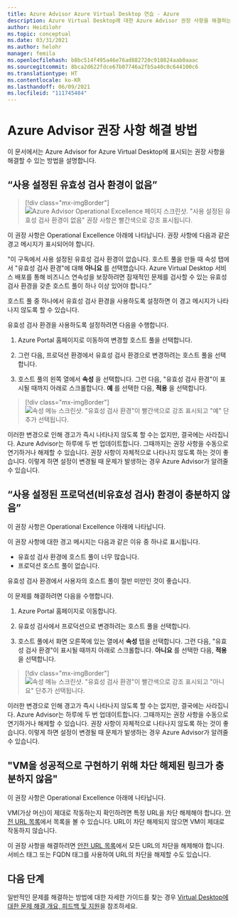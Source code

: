```yaml
---
title: Azure Advisor Azure Virtual Desktop 연습 - Azure
description: Azure Virtual Desktop에 대한 Azure Advisor 권장 사항을 해결하는 방법입니다.
author: Heidilohr
ms.topic: conceptual
ms.date: 03/31/2021
ms.author: helohr
manager: femila
ms.openlocfilehash: b8bc514f495a46e76ad882720c918824aab0aaac
ms.sourcegitcommit: 8bca2d622fdce67b07746a2fb5a40c0c644100c6
ms.translationtype: HT
ms.contentlocale: ko-KR
ms.lasthandoff: 06/09/2021
ms.locfileid: "111745484"
---
```

# <a name="how-to-resolve-azure-advisor-recommendations"></a>Azure Advisor 권장 사항 해결 방법

이 문서에서는 Azure Advisor for Azure Virtual Desktop에 표시되는 권장 사항을 해결할 수 있는 방법을 설명합니다.

## <a name="no-validation-environment-enabled"></a>“사용 설정된 유효성 검사 환경이 없음”

>[!div class="mx-imgBorder"]
>![Azure Advisor Operational Excellence 페이지 스크린샷. "사용 설정된 유효성 검사 환경이 없음" 권장 사항은 빨간색으로 강조 표시됩니다.](media/no-validation-environment.png)

이 권장 사항은 Operational Excellence 아래에 나타납니다. 권장 사항에 다음과 같은 경고 메시지가 표시되어야 합니다.

"이 구독에서 사용 설정된 유효성 검사 환경이 없습니다. 호스트 풀을 만들 때 속성 탭에서 "유효성 검사 환경"에 대해 **아니요** 를 선택했습니다. Azure Virtual Desktop 서비스 배포를 통해 비즈니스 연속성을 보장하려면 잠재적인 문제를 검사할 수 있는 유효성 검사 환경을 갖춘 호스트 풀이 하나 이상 있어야 합니다.”

호스트 풀 중 하나에서 유효성 검사 환경을 사용하도록 설정하면 이 경고 메시지가 나타나지 않도록 할 수 있습니다.

유효성 검사 환경을 사용하도록 설정하려면 다음을 수행합니다.

1. Azure Portal 홈페이지로 이동하여 변경할 호스트 풀을 선택합니다.

2. 그런 다음, 프로덕션 환경에서 유효성 검사 환경으로 변경하려는 호스트 풀을 선택합니다.

3. 호스트 풀의 왼쪽 열에서 **속성** 을 선택합니다. 그런 다음, "유효성 검사 환경"이 표시될 때까지 아래로 스크롤합니다. **예** 를 선택한 다음, **적용** 을 선택합니다.

>[!div class="mx-imgBorder"]
>![속성 메뉴 스크린샷. "유효성 검사 환경"이 빨간색으로 강조 표시되고 "예" 단추가 선택됩니다.](media/validation-yes.png)

이러한 변경으로 인해 경고가 즉시 나타나지 않도록 할 수는 없지만, 결국에는 사라집니다. Azure Advisor는 하루에 두 번 업데이트합니다. 그때까지는 권장 사항을 수동으로 연기하거나 해제할 수 있습니다. 권장 사항이 자체적으로 나타나지 않도록 하는 것이 좋습니다. 이렇게 하면 설정이 변경될 때 문제가 발생하는 경우 Azure Advisor가 알려줄 수 있습니다.

## <a name="not-enough-production-non-validation-environments-enabled"></a>“사용 설정된 프로덕션(비유효성 검사) 환경이 충분하지 않음”

이 권장 사항은 Operational Excellence 아래에 나타납니다.

이 권장 사항에 대한 경고 메시지는 다음과 같은 이유 중 하나로 표시됩니다.

- 유효성 검사 환경에 호스트 풀이 너무 많습니다.
- 프로덕션 호스트 풀이 없습니다.

유효성 검사 환경에서 사용자의 호스트 풀이 절반 미만인 것이 좋습니다.

이 문제를 해결하려면 다음을 수행합니다.

1. Azure Portal 홈페이지로 이동합니다.

2. 유효성 검사에서 프로덕션으로 변경하려는 호스트 풀을 선택합니다.

3. 호스트 풀에서 화면 오른쪽에 있는 열에서 **속성** 탭을 선택합니다. 그런 다음, "유효성 검사 환경"이 표시될 때까지 아래로 스크롤합니다. **아니요** 를 선택한 다음, **적용** 을 선택합니다.

>[!div class="mx-imgBorder"]
>![속성 메뉴 스크린샷. "유효성 검사 환경"이 빨간색으로 강조 표시되고 "아니요" 단추가 선택됩니다.](media/validation-no.png)

이러한 변경으로 인해 경고가 즉시 나타나지 않도록 할 수는 없지만, 결국에는 사라집니다. Azure Advisor는 하루에 두 번 업데이트합니다. 그때까지는 권장 사항을 수동으로 연기하거나 해제할 수 있습니다. 권장 사항이 자체적으로 나타나지 않도록 하는 것이 좋습니다. 이렇게 하면 설정이 변경될 때 문제가 발생하는 경우 Azure Advisor가 알려줄 수 있습니다.

## <a name="not-enough-links-are-unblocked-to-successfully-implement-your-vm"></a>"VM을 성공적으로 구현하기 위해 차단 해제된 링크가 충분하지 않음"

이 권장 사항은 Operational Excellence 아래에 나타납니다.

VM(가상 머신)이 제대로 작동하는지 확인하려면 특정 URL을 차단 해제해야 합니다. [안전 URL 목록](safe-url-list.md)에서 목록을 볼 수 있습니다. URL이 차단 해제되지 않으면 VM이 제대로 작동하지 않습니다.

이 권장 사항을 해결하려면 [안전 URL 목록](safe-url-list.md)에서 모든 URL의 차단을 해제해야 합니다. 서비스 태그 또는 FQDN 태그를 사용하여 URL의 차단을 해제할 수도 있습니다.

## <a name="next-steps"></a>다음 단계

일반적인 문제를 해결하는 방법에 대한 자세한 가이드를 찾는 경우 [ Virtual Desktop에 대한 문제 해결 개요, 피드백 및 지원](troubleshoot-set-up-overview.md)을 참조하세요.
